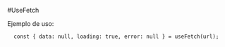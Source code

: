 #UseFetch

Ejemplo de uso:
```
  const { data: null, loading: true, error: null } = useFetch(url);
```
